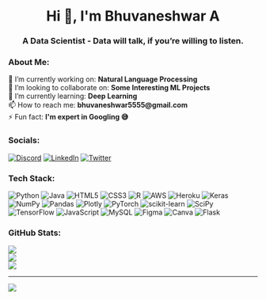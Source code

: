 <h1 align="center">Hi 👋, I'm Bhuvaneshwar A</h1>
<h3 align="center">A Data Scientist - Data will talk, if you’re willing to listen.</h3>

<h3>About Me: </h3>
🔭 I’m currently working on: <b> Natural Language Processing </b> <br>👯 I’m looking to collaborate on: <b> Some Interesting ML Projects </b> <br>🌱 I’m currently learning: <b> Deep Learning </b> <br>📫 How to reach me: <b> bhuvaneshwar5555@gmail.com </b> <br>⚡ Fun fact: <b> I'm expert in Googling 😅 </b>


###  Socials:
[![Discord](https://img.shields.io/badge/Discord-%237289DA.svg?logo=discord&logoColor=white)](https://discord.gg/#1246) [![LinkedIn](https://img.shields.io/badge/LinkedIn-%230077B5.svg?logo=linkedin&logoColor=white)](https://linkedin.com/in/bhuvaneshwar-ai) [![Twitter](https://img.shields.io/badge/Twitter-%231DA1F2.svg?logo=Twitter&logoColor=white)](https://twitter.com/smartbhuvii) 

### Tech Stack:
![Python](https://img.shields.io/badge/python-3670A0?style=flat&logo=python&logoColor=ffdd54) ![Java](https://img.shields.io/badge/java-%23ED8B00.svg?style=flat&logo=java&logoColor=white) ![HTML5](https://img.shields.io/badge/html5-%23E34F26.svg?style=flat&logo=html5&logoColor=white) ![CSS3](https://img.shields.io/badge/css3-%231572B6.svg?style=flat&logo=css3&logoColor=white) ![R](https://img.shields.io/badge/r-%23276DC3.svg?style=flat&logo=r&logoColor=white) ![AWS](https://img.shields.io/badge/AWS-%23FF9900.svg?style=flat&logo=amazon-aws&logoColor=white) ![Heroku](https://img.shields.io/badge/heroku-%23430098.svg?style=flat&logo=heroku&logoColor=white) ![Keras](https://img.shields.io/badge/Keras-%23D00000.svg?style=flat&logo=Keras&logoColor=white) ![NumPy](https://img.shields.io/badge/numpy-%23013243.svg?style=flat&logo=numpy&logoColor=white) ![Pandas](https://img.shields.io/badge/pandas-%23150458.svg?style=flat&logo=pandas&logoColor=white) ![Plotly](https://img.shields.io/badge/Plotly-%233F4F75.svg?style=flat&logo=plotly&logoColor=white) ![PyTorch](https://img.shields.io/badge/PyTorch-%23EE4C2C.svg?style=flat&logo=PyTorch&logoColor=white) ![scikit-learn](https://img.shields.io/badge/scikit--learn-%23F7931E.svg?style=flat&logo=scikit-learn&logoColor=white) ![SciPy](https://img.shields.io/badge/SciPy-%230C55A5.svg?style=flat&logo=scipy&logoColor=%white) ![TensorFlow](https://img.shields.io/badge/TensorFlow-%23FF6F00.svg?style=flat&logo=TensorFlow&logoColor=white) ![JavaScript](https://img.shields.io/badge/javascript-%23323330.svg?style=flat&logo=javascript&logoColor=%23F7DF1E) ![MySQL](https://img.shields.io/badge/mysql-%2300f.svg?style=flat&logo=mysql&logoColor=white) 	![Figma](https://img.shields.io/badge/figma-%23F24E1E.svg?style=flat&logo=figma&logoColor=white) ![Canva](https://img.shields.io/badge/Canva-%2300C4CC.svg?style=flat&logo=Canva&logoColor=white) ![Flask](https://img.shields.io/badge/flask-%23000.svg?style=flat&logo=flask&logoColor=white)
### GitHub Stats:
![](https://github-readme-stats.vercel.app/api?username=Bhuvaneshwar-A&theme=dark&hide_border=false&include_all_commits=true&count_private=false)<br/>
![](https://github-readme-streak-stats.herokuapp.com/?user=Bhuvaneshwar-A&theme=dark&hide_border=false)<br/>
![](https://github-readme-stats.vercel.app/api/top-langs/?username=Bhuvaneshwar-A&theme=dark&hide_border=false&include_all_commits=true&count_private=false&layout=compact)

---
[![](https://visitcount.itsvg.in/api?id=Bhuvaneshwar-A&icon=0&color=0)](https://visitcount.itsvg.in)
